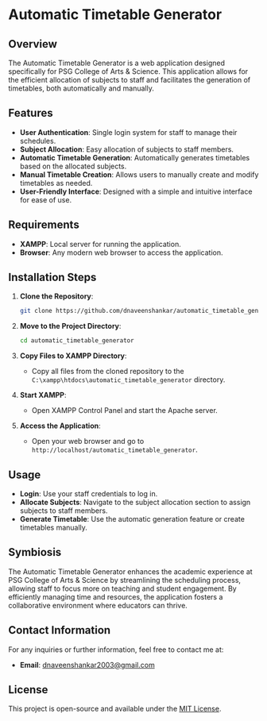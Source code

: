 # Automatic Timetable Generator

## Overview
The Automatic Timetable Generator is a web application designed specifically for PSG College of Arts & Science. This application allows for the efficient allocation of subjects to staff and facilitates the generation of timetables, both automatically and manually.

## Features
- **User Authentication**: Single login system for staff to manage their schedules.
- **Subject Allocation**: Easy allocation of subjects to staff members.
- **Automatic Timetable Generation**: Automatically generates timetables based on the allocated subjects.
- **Manual Timetable Creation**: Allows users to manually create and modify timetables as needed.
- **User-Friendly Interface**: Designed with a simple and intuitive interface for ease of use.

## Requirements
- **XAMPP**: Local server for running the application.
- **Browser**: Any modern web browser to access the application.

## Installation Steps
1. **Clone the Repository**:
   ```bash
   git clone https://github.com/dnaveenshankar/automatic_timetable_generator.git
   ```
2. **Move to the Project Directory**:
   ```bash
   cd automatic_timetable_generator
   ```
3. **Copy Files to XAMPP Directory**:
   - Copy all files from the cloned repository to the `C:\xampp\htdocs\automatic_timetable_generator` directory.

4. **Start XAMPP**:
   - Open XAMPP Control Panel and start the Apache server.

5. **Access the Application**:
   - Open your web browser and go to `http://localhost/automatic_timetable_generator`.

## Usage
- **Login**: Use your staff credentials to log in.
- **Allocate Subjects**: Navigate to the subject allocation section to assign subjects to staff members.
- **Generate Timetable**: Use the automatic generation feature or create timetables manually.

## Symbiosis
The Automatic Timetable Generator enhances the academic experience at PSG College of Arts & Science by streamlining the scheduling process, allowing staff to focus more on teaching and student engagement. By efficiently managing time and resources, the application fosters a collaborative environment where educators can thrive.

## Contact Information
For any inquiries or further information, feel free to contact me at:
- **Email**: [dnaveenshankar2003@gmail.com](mailto:dnaveenshankar2003@gmail.com)

## License
This project is open-source and available under the [MIT License](LICENSE).
